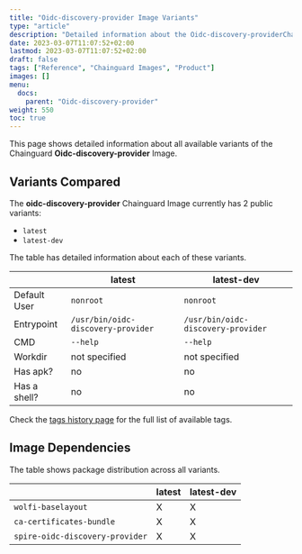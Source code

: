 ```yaml
---
title: "Oidc-discovery-provider Image Variants"
type: "article"
description: "Detailed information about the Oidc-discovery-providerChainguard Image variants"
date: 2023-03-07T11:07:52+02:00
lastmod: 2023-03-07T11:07:52+02:00
draft: false
tags: ["Reference", "Chainguard Images", "Product"]
images: []
menu:
  docs:
    parent: "Oidc-discovery-provider"
weight: 550
toc: true
---
```


This page shows detailed information about all available variants of the Chainguard **Oidc-discovery-provider** Image.

## Variants Compared
The **oidc-discovery-provider** Chainguard Image currently has 2 public variants: 

- `latest`
- `latest-dev`

The table has detailed information about each of these variants.

|              | latest                             | latest-dev                         |
|--------------|------------------------------------|------------------------------------|
| Default User | `nonroot`                          | `nonroot`                          |
| Entrypoint   | `/usr/bin/oidc-discovery-provider` | `/usr/bin/oidc-discovery-provider` |
| CMD          | `--help`                           | `--help`                           |
| Workdir      | not specified                      | not specified                      |
| Has apk?     | no                                 | no                                 |
| Has a shell? | no                                 | no                                 |

Check the [tags history page](/chainguard/chainguard-images/reference/oidc-discovery-provider/tags_history/) for the full list of available tags.
## Image Dependencies
The table shows package distribution across all variants.

|                                 | latest | latest-dev |
|---------------------------------|--------|------------|
| `wolfi-baselayout`              | X      | X          |
| `ca-certificates-bundle`        | X      | X          |
| `spire-oidc-discovery-provider` | X      | X          |

